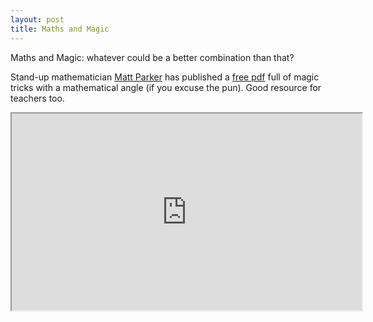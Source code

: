 ```yaml
--- 
layout: post
title: Maths and Magic
---
```

Maths and Magic: whatever could be a better combination than that?

Stand-up mathematician [Matt Parker](http://standupmaths.com/) has published a [free pdf](http://www.mathematicalmagic.com/)
full of magic tricks with a mathematical angle (if you excuse the pun). Good resource for teachers too.

<iframe width="560" height="315" src="http://www.youtube.com/embed/vfrZMEC9iPU"/>


